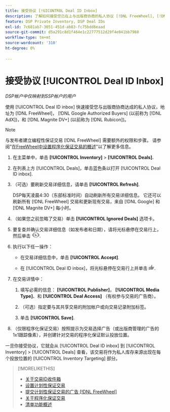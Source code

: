 ```yaml
---
title: 接受协议 [!UICONTROL Deal ID Inbox]
description: 了解如何接受您已在上与出版商协商的私人协议 [!DNL FreeWheel], [!DNL Google Authorized Buyers] (以前称为 [!DNL AdX]), and [!DNL Magnite DV+] (以前称为 [!DNL Rubicon])，使用交易ID收件箱。
feature: DSP Private Inventory, DSP Deal IDs
exl-id: 7c681ab7-3051-451d-ab83-fc75bdd6eaad
source-git-commit: d5a291c8d1f464e1c22777512d29f4e041bb7988
workflow-type: tm+mt
source-wordcount: '310'
ht-degree: 0%

---
```


# 接受协议 [!UICONTROL Deal ID Inbox]

*DSP帐户中仅映射到SSP帐户的用户*

使用 [!UICONTROL Deal ID inbox] 快速接受您与出版商协商达成的私人协议，地址为 [!DNL FreeWheel]， [!DNL Google Authorized Buyers] (以前称为 [!DNL AdX])，和 [!DNL Magnite DV+] (以前称为 [!DNL Rubicon])。

>[!NOTE]
>
>与发布者建立编程性保证交易 [!DNL FreeWheel] 需要额外的权限和步骤。 请参阅&quot;[在FreeWheel中设置程序化保证交易的概述](freewheel-overview.md)”以了解更多信息。

1. 在主菜单中，单击 **[!UICONTROL Inventory]** > **[!UICONTROL Deals].**

1. 在列表上方 [!UICONTROL Deals]，单击蓝色条以打开 [!UICONTROL Deal ID inbox].

1. （可选）要刷新交易详细信息，请单击 **[!UICONTROL Refresh]**.

   DSP每天凌晨4:30（东部标准时间）自动刷新所有交易详细信息。 它还可以刷新所有 [!DNL FreeWheel] 交易和更新现有交易，来自 [!DNL Google] 和 [!DNL Magnite DV+] 每小时。

1. （如果您之前忽略了交易）单击 **[!UICONTROL Ignored Deals]** 选项卡。

1. 要复查并确认交易详细信息（如发布者和日期），请将光标悬停在交易行上，然后单击 ![审核](/help/dsp/assets/review.png).

1. 执行以下任一操作：

   * 在交易详细信息中，单击 **[!UICONTROL Accept]**.

   * 在 [!UICONTROL Deal ID inbox]，将光标悬停在交易行上并单击 ![Accept](/help/dsp/assets/accept.png).

1. 在交易详情中：
   1. 填写必需的信息： **[!UICONTROL Publisher]**， **[!UICONTROL Media Type]**、和 **[!UICONTROL Deal Access]** （有权参与交易的广告商）。
   1. （可选）指定要与其共享交易的附加帐户或向交易记录附加标签。

   1. 单击 **[!UICONTROL Save]**.

1. （仅限程序化保证交易）按照提示为交易选择广告（或出版商管理的广告的1x1跟踪像素），并创建针对交易的程序化保证默认投放位置。

一旦你接受协议，它就会从 [!UICONTROL Deal ID inbox] 到 [!UICONTROL Inventory] > [!UICONTROL Deals] 查看，该交易将作为私人库存来源出现在每个投放位置的 [!UICONTROL Inventory Targeting] 部分。

>[!MORELIKETHIS]
>
>* [关于交易ID收件箱](deal-id-inbox-about.md)
>* [设置计划性保证交易](programmatic-guaranteed-set-up.md)
>* [提交计划性保证交易的广告 [!DNL FreeWheel]](freewheel-submit.md)
>* [关于程序化保证交易](programmatic-guaranteed-about.md)
>* [清单功能概述](inventory-overview.md)
